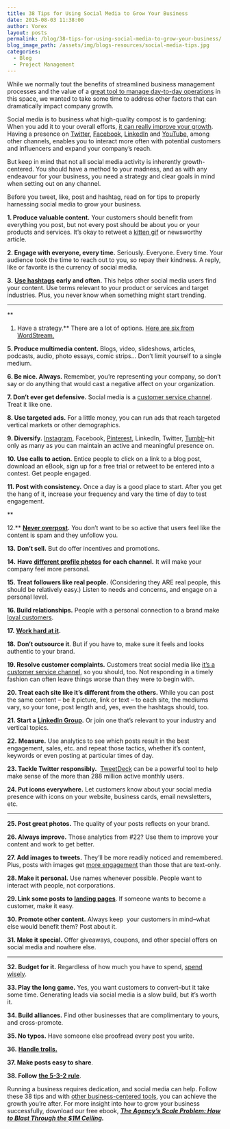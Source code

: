 ```yaml
---
title: 38 Tips for Using Social Media to Grow Your Business
date: 2015-08-03 11:38:00
author: Vorex
layout: posts
permalink: /blog/38-tips-for-using-social-media-to-grow-your-business/
blog_image_path: /assets/img/blogs-resources/social-media-tips.jpg
categories:
  - Blog
  - Project Management
---
```



While we normally tout the benefits of streamlined business management processes and the value of a [great tool to manage day-to-day operations](http://www.vorex.com/product/) in this space, we wanted to take some time to address other factors that can dramatically impact company growth.<!--more-->

Social media is to business what high-quality compost is to gardening: When you add it to your overall efforts, [it can really improve your growth](https://www.marketingtechblog.com/2014-statistics-trends-businesses-social-media/). Having a presence on [Twitter](http://www.twitter.com), [Facebook](http://www.facebook.com), [LinkedIn](http://www.linkedin.com) and [YouTube](http://www.youtube.com), among other channels, enables you to interact more often with potential customers and influencers and expand your company’s reach.

But keep in mind that not all social media activity is inherently growth-centered. You should have a method to your madness, and as with any endeavour for your business, you need a strategy and clear goals in mind when setting out on any channel.

Before you tweet, like, post and hashtag, read on for tips to properly harnessing social media to grow your business.

**1. Produce valuable content.** Your customers should benefit from everything you post, but not every post should be about you or your products and services. It’s okay to retweet a [kitten gif](http://giphy.com/gifs/RQgzLsPYlzrBC) or newsworthy article.

**2. Engage with everyone, every time.** Seriously. Everyone. Every time. Your audience took the time to reach out to you, so repay their kindness. A reply, like or favorite is the currency of social media.

**3.** [**Use hashtags**](http://www.forbes.com/sites/johnrampton/2014/08/07/how-to-get-you-hashtag-trending/) **early and often.** This helps other social media users find your content. Use terms relevant to your product or services and target industries. Plus, you never know when something might start trending.

---

\*\*

1. Have a strategy.\*\* There are a lot of options. [Here are six from WordStream.](http://www.wordstream.com/blog/ws/2014/01/09/social-media-marketing-strategies)

**5. Produce multimedia content.** Blogs, video, slideshows, articles, podcasts, audio, photo essays, comic strips… Don’t limit yourself to a single medium.

**6. Be nice. Always.** Remember, you’re representing your company, so don’t say or do anything that would cast a negative affect on your organization.

**7. Don’t ever get defensive.** Social media is a [customer service channel](https://www.zendesk.com/resources/customer-service-through-social-media/). Treat it like one.

**8. Use targeted ads.** For a little money, you can run ads that reach targeted vertical markets or other demographics.

**9. Diversify.** [Instagram](http://www.instagram.com), Facebook, [Pinterest](http://www.pinterest.com), LinkedIn, Twitter, [Tumblr](http://www.tumblr.com)–hit only as many as you can maintain an active and meaningful presence on.

**10. Use calls to action.** Entice people to click on a link to a blog post, download an eBook, sign up for a free trial or retweet to be entered into a contest. Get people engaged.

**11. Post with consistency.** Once a day is a good place to start. After you get the hang of it, increase your frequency and vary the time of day to test engagement.

\*\*

12.\*\* [**Never overpost**](http://fortune.com/2015/01/28/8-social-media-sins-that-will-get-your-company-unfriended-and-unfollowed/)**.** You don’t want to be so active that users feel like the content is spam and they unfollow you.

**13.** **Don’t sell.** But do offer incentives and promotions.

**14.** **Have** [**different profile photos**](http://www.entrepreneur.com/article/241811) **for each channel.** It will make your company feel more personal.

**15.** **Treat followers like real people.** (Considering they ARE real people, this should be relatively easy.) Listen to needs and concerns, and engage on a personal level.

**16. Build relationships.** People with a personal connection to a brand make [loyal customers](http://www.forbes.com/sites/onmarketing/2014/01/08/great-brands-aim-for-customers-hearts-not-their-wallets/).

**17.** [**Work hard at it**](https://www.garyvaynerchuk.com/social-media-marketing-how-to--893962271.html)**.**

**18.** **Don’t outsource it**. But if you have to, make sure it feels and looks authentic to your brand.

**19. Resolve customer complaints.** Customers treat social media like [it’s a customer service channel](http://www.forbes.com/sites/jaysondemers/2014/08/12/7-reasons-you-need-to-be-using-social-media-as-your-customer-service-portal/), so you should, too. Not responding in a timely fashion can often leave things worse than they were to begin with.

**20. Treat each site like it’s different from the others.** While you can post the same content – be it picture, link or text – to each site, the mediums vary, so your tone, post length and, yes, even the hashtags should, too.

**21. Start a** [**LinkedIn Group**](https://www.linkedin.com/directory/groups/)**.** Or join one that’s relevant to your industry and vertical topics.

**22.** **Measure.** Use analytics to see which posts result in the best engagement, sales, etc. and repeat those tactics, whether it’s content, keywords or even posting at particular times of day.

**23. Tackle Twitter responsibly.**  [TweetDeck](https://tweetdeck.twitter.com/) can be a powerful tool to help make sense of the more than 288 million active monthly users.

**24. Put icons everywhere.** Let customers know about your social media presence with icons on your website, business cards, email newsletters, etc.

---

**25. Post great photos.** The quality of your posts reflects on your brand.

**26. Always improve.** Those analytics from #22? Use them to improve your content and work to get better.

**27. Add images to tweets.** They’ll be more readily noticed and remembered. Plus, posts with images get [more engagement](http://www.socialmediaexaminer.com/photos-generate-engagement-research/) than those that are text-only.

**28. Make it personal.** Use names whenever possible. People want to interact with people, not corporations.

**29. Link some posts to** [**landing pages**](http://blog.hubspot.com/blog/tabid/6307/bid/32566/Why-Landing-Pages-Are-an-Indispensable-Part-of-Marketing.aspx). If someone wants to become a customer, make it easy.

**30. Promote other content.** Always keep  your customers in mind–what else would benefit them? Post about it.

**31. Make it special.** Offer giveaways, coupons, and other special offers on social media and nowhere else.

---

**32. Budget for it.** Regardless of how much you have to spend, [spend wisely](https://blog.bufferapp.com/social-media-marketing-budget).

**33. Play the long game.** Yes, you want customers to convert–but it take some time. Generating leads via social media is a slow build, but it’s worth it.

**34. Build alliances.** Find other businesses that are complimentary to yours, and cross-promote.

**35. No typos.** Have someone else proofread every post you write.

**36.** [**Handle trolls.**](http://www.socialmediaexaminer.com/social-media-trolls/)

**37. Make posts easy to share**.

**38. Follow** [**the 5-3-2** **rule**](http://www.heinzmarketing.com/2011/10/the-5-3-2-rule-for-social-media-content/).

Running a business requires dedication, and social media can help. Follow these 38 tips and with [other business-centered tools](http://www.vorex.com/), you can achieve the growth you’re after. For more insight into how to grow your business successfully, download our free ebook, [***The Agency’s Scale Problem: How to Blast Through the $1M Ceiling***](http://vorex.hs-sites.com/agency-scale-ebook?__hstc=100746398.b2843db0333d5242d1d7cad84e1e93d1.1428948442272.1436804960111.1437065560391.48&amp;__hssc=100746398.4.1437065560391&amp;__hsfp=3345652249)***.***